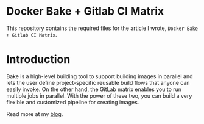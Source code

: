 # Docker Bake + Gitlab CI Matrix
This repository contains the required files for the article I wrote, `Docker Bake + Gitlab CI Matrix`.

# Introduction
Bake is a high-level building tool to support building images in parallel and lets the user define project-specific reusable build flows that anyone can easily invoke. On the other hand, the GitLab matrix enables you to run multiple jobs in parallel. With the power of these two, you can build a very flexible and customized pipeline for creating images.
        
Read more at my [blog](https://medium.com/@teymorian/docker-buildx-bake-gitlab-ci-matrix-77edb6b9863f).

